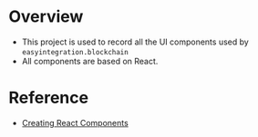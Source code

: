 # Overview

- This project is used to record all the UI components used by `easyintegration.blockchain`
- All components are based on React.

# Reference
- [Creating React Components](https://dev.to/alexeagleson/how-to-create-and-publish-a-react-component-library-2oe#:~:text=Create%20a%20new%20repository%20on,repository%20called%20whatever%20you%20like.)
